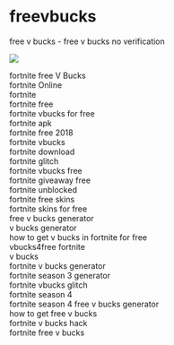 # freevbucks
free v bucks - free v bucks no verification
<p><a href="http://www.minashik.com/2b8ef5c" rel="nofollow"><img src="https://camo.githubusercontent.com/5299e2e198227e34143f074305ee98bee82b3d2b/68747470733a2f2f692e696d6775722e636f6d2f6c425973436a712e706e67" data-canonical-src="https://i.imgur.com/lBYsCjq.png" style="max-width:100%;"></a></p>


<p>fortnite free V Bucks
<br>
fortnite Online
<br>
fortnite
<br>
fortnite free
<br>
fortnite vbucks for free
<br>
fortnite apk
<br>
fortnite free 2018
<br>
fortnite vbucks
<br>
fortnite download
<br>
fortnite glitch
<br>
fortnite vbucks free
<br>
fortnite giveaway free
<br>
fortnite unblocked
<br>
fortnite free skins
<br>
fortnite skins for free
<br>
free v bucks generator
<br>
v bucks generator
<br>
how to get v bucks in fortnite for free
<br>
vbucks4free fortnite
<br>
v bucks
<br>
fortnite v bucks generator
<br>
fortnite season 3 generator
<br>
fortnite vbucks glitch
<br>
fortnite season 4
<br>
fortnite season 4 free v bucks generator
<br>
how to get free v bucks
<br>
fortnite v bucks hack
<br>
fortnite free v bucks</p>
